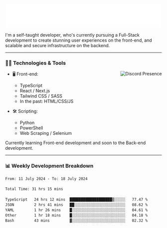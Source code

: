 <img src="assets/wave.svg" alt=":wave:" />

I'm a self-taught developer, who's currently pursuing a Full-Stack development to create stunning user experiences on the front-end, and scalable and secure infrastructure on the backend.

---

### 🧑‍💻 Technologies & Tools

<a href="https://discord.com/users/414304208649453568" target="_blank" rel="nofollow">
   <img src="https://lanyard-profile-readme.vercel.app/api/414304208649453568?idleMessage=Probably%20doing%20something%20else..." alt="Discord Presence" align="right">
</a>

- 🖥️ Front-end:

  - TypeScript
  - React / Next.js
  - Tailwind CSS / SASS
  - In the past: HTML/CSS/JS

- 🛠 Scripting:

  - Python
  - PowerShell
  - Web Scraping / Selenium

Currently learning Front-end development and soon to the Back-end development.

---

### 📊 Weekly Development Breakdown

<!-- ![ccrsxx's GitHub Stats](https://github-readme-stats.vercel.app/api?username=ccrsxx&count_private=true&theme=tokyonight) -->
<!-- ![ccrsxx's Top Langs](https://github-readme-stats.vercel.app/api/top-langs/?username=ccrsxx&hide=lua,java,html&theme=tokyonight) -->

<!--START_SECTION:waka-->

```txt
From: 11 July 2024 - To: 18 July 2024

Total Time: 31 hrs 15 mins

TypeScript   24 hrs 12 mins  ███████████████████▒░░░░░   77.47 %
JSON         2 hrs 41 mins   ██░░░░░░░░░░░░░░░░░░░░░░░   08.62 %
YAML         1 hr 26 mins    █░░░░░░░░░░░░░░░░░░░░░░░░   04.61 %
Other        1 hr 18 mins    █░░░░░░░░░░░░░░░░░░░░░░░░   04.18 %
Bash         43 mins         ▓░░░░░░░░░░░░░░░░░░░░░░░░   02.32 %
```

<!--END_SECTION:waka-->
